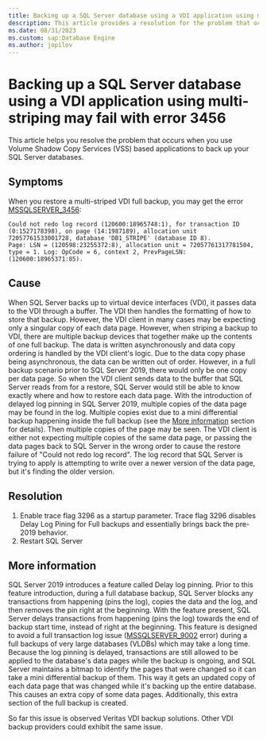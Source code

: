 ```yaml
---
title: Backing up a SQL Server database using a VDI application using multi-striping may fail with error 3456
description: This article provides a resolution for the problem that occurs when you use VDI applications with multi-striping
ms.date: 08/31/2023
ms.custom: sap:Database Engine
ms.author: jopilov
---
```

# Backing up a SQL Server database using a VDI application using multi-striping may fail with error 3456

This article helps you resolve the problem that occurs when you use Volume Shadow Copy Services (VSS) based applications to back up your SQL Server databases.

## Symptoms

When you restore a multi-striped VDI full backup, you may get the error [MSSQLSERVER_3456](/sql/relational-databases/errors-events/mssqlserver-3456-database-engine-error):

```output
Could not redo log record (120600:18965748:1), for transaction ID (0:1527178398), on page (14:1987189), allocation unit 72057761533001728, database 'DB1_STRIPE' (database ID 8).
Page: LSN = (120598:23255372:8), allocation unit = 72057761317781504, type = 1. Log: OpCode = 6, context 2, PrevPageLSN: (120600:18965371:85).
```

## Cause

When SQL Server backs up to virtual device interfaces (VDI), it passes data to the VDI through a buffer. The VDI then handles the formatting of how to store that backup. However, the VDI client in many cases may be expecting only a singular copy of each data page. 
However, when striping a backup to VDI, there are multiple backup devices that together make up the contents of one full backup. The data is written asynchronously and data copy ordering is handled by the VDI client's logic. Due to the data copy phase being asynchronous, the data can be written out of order. However, in a full backup scenario prior to SQL Server 2019, there would only be one copy per data page. So when the VDI client sends data to the buffer that SQL Server reads from for a restore, SQL Server would still be able to know exactly where and how to restore each data page. With the introduction of delayed log pinning in SQL Server 2019, multiple copies of the data page may be found in the log. Multiple copies exist due to a mini differential backup happening inside the full backup (see the [More information](#more-information) section for details). Then multiple copies of the page may be seen. The VDI client is either not expecting multiple copies of the same data page, or passing the data pages back to SQL Server in the wrong order to cause the restore failure of "Could not redo log record". The log record that SQL Server is trying to apply is attempting to write over a newer version of the data page, but it's finding the older version.

## Resolution

1. Enable trace flag 3296 as a startup parameter. Trace flag 3296 disables Delay Log Pining for Full backups and essentially brings back the pre-2019 behavior.
2. Restart SQL Server

## More information

SQL Server 2019 introduces a feature called Delay log pinning. Prior to this feature introduction, during a full database backup, SQL Server blocks any transactions from happening (pins the log), copies the data and the log, and then removes the pin right at the beginning. With the feature present, SQL Server delays transactions from happening (pins the log) towards the end of backup start time, instead of right at the beginning. This feature is designed to avoid a full transaction log issue ([MSSQLSERVER_9002](/sql/relational-databases/errors-events/mssqlserver-9002-database-engine-error) error) during a full backups of very large databases (VLDBs) which may take a long time. Because the log pinning is delayed, transactions are still allowed to be applied to the database's data pages while the backup is ongoing, and SQL Server maintains a bitmap to identify the pages that were changed so it can take a mini differential backup of them. This way it gets an updated copy of each data page that was changed while it's backing up the entire database. This causes an extra copy of some data pages. Additionally, this extra section of the full backup is created.

So far this issue is observed Veritas VDI backup solutions. Other VDI backup providers could exhibit the same issue.
